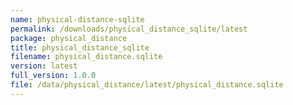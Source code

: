```yaml
---
name: physical-distance-sqlite
permalink: /downloads/physical_distance_sqlite/latest
package: physical_distance
title: physical_distance_sqlite
filename: physical_distance.sqlite
version: latest
full_version: 1.0.0
file: /data/physical_distance/latest/physical_distance.sqlite
---
```


